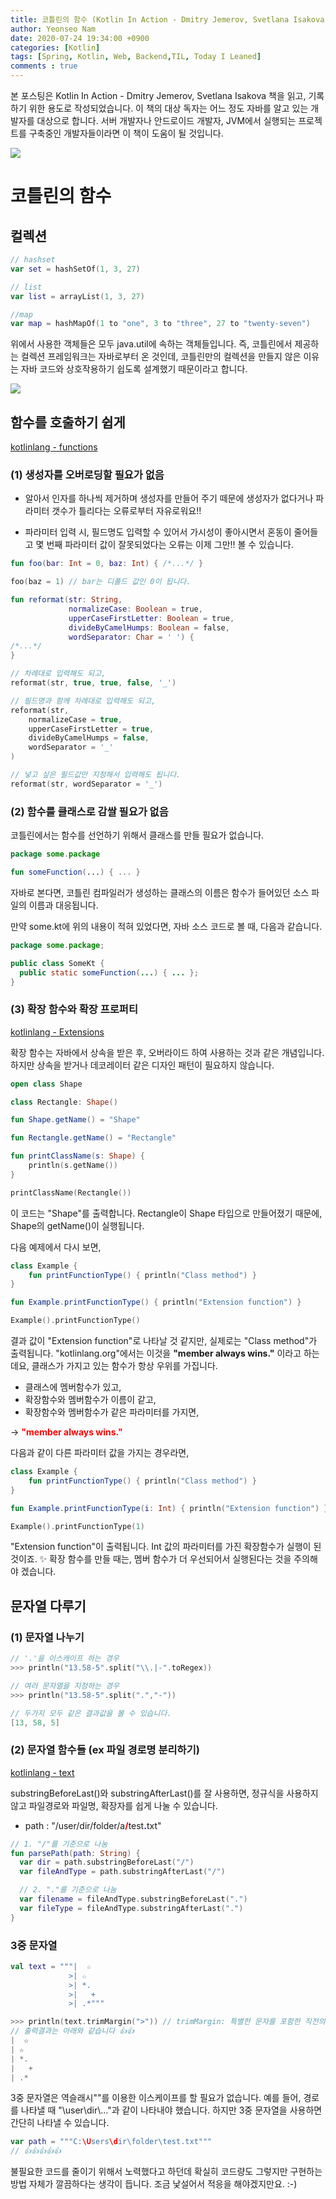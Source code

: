 ```yaml
---
title: 코틀린의 함수 (Kotlin In Action - Dmitry Jemerov, Svetlana Isakova)
author: Yeonseo Nam
date: 2020-07-24 19:34:00 +0900
categories: [Kotlin]
tags: [Spring, Kotlin, Web, Backend,TIL, Today I Leaned]
comments : true
---
```


본 포스팅은 Kotlin In Action - Dmitry Jemerov, Svetlana Isakova 책을 읽고, 기록하기 위한 용도로 작성되었습니다. 이 책의 대상 독자는 어느 정도 자바를 알고 있는 개발자를 대상으로 합니다. 서버 개발자나 안드로이드 개발자, JVM에서 실행되는 프로젝트를 구축중인 개발자들이라면 이 책이 도움이 될 것입니다.


<img class="image fit" src="/post/images/springKotlin.png">


# 코틀린의 함수

## 컬렉션

```kotlin
// hashset
var set = hashSetOf(1, 3, 27)

// list
var list = arrayList(1, 3, 27)

//map
var map = hashMapOf(1 to "one", 3 to "three", 27 to "twenty-seven")
```

위에서 사용한 객체들은 모두 java.util에 속하는 객체들입니다. 즉, 코틀린에서 제공하는 컬렉션 프레임워크는 자바로부터 온 것인데, 코틀린만의 컬렉션을 만들지 않은 이유는 자바 코드와 상호작용하기 쉽도록 설계했기 때문이라고 합니다.

<img class="image fit" src="/post/images/2020-07-27-collections-diagram.png">


## 함수를 호출하기 쉽게

[kotlinlang - functions](https://kotlinlang.org/docs/reference/functions.html#named-arguments)


### (1) 생성자를 오버로딩할 필요가 없음 

* 알아서 인자를 하나씩 제거하며 생성자를 만들어 주기 떼문에 생성자가 없다거나 파라미터 갯수가 틀리다는 오류로부터 자유로워요!!

* 파라미터 입력 시, 필드명도 입력할 수 있어서 가시성이 좋아시면서 혼동이 줄어들고 몇 번째 파라미터 값이 잘못되었다는 오류는 이제 그만!! 볼 수 있습니다.

```kotlin
fun foo(bar: Int = 0, baz: Int) { /*...*/ }

foo(baz = 1) // bar는 디폴드 값인 0이 됩니다.
```

```kotlin
fun reformat(str: String,
             normalizeCase: Boolean = true,
             upperCaseFirstLetter: Boolean = true,
             divideByCamelHumps: Boolean = false,
             wordSeparator: Char = ' ') {
/*...*/
}

// 차례대로 입력해도 되고,
reformat(str, true, true, false, '_')

// 필드명과 함께 차례대로 입력해도 되고,
reformat(str,
    normalizeCase = true,
    upperCaseFirstLetter = true,
    divideByCamelHumps = false,
    wordSeparator = '_'
)

// 넣고 싶은 필드값만 지정해서 입력해도 됩니다.
reformat(str, wordSeparator = '_')
```


### (2) 함수를 클래스로 감쌀 필요가 없음

코틀린에서는 함수를 선언하기 위해서 클래스를 만들 필요가 없습니다. 

```kotlin
package some.package

fun someFunction(...) { ... }
```

자바로 본다면, 코틀린 컴파일러가 생성하는 클래스의 이름은 함수가 들어있던 소스 파일의 이름과 대응됩니다.

만약 some.kt에 위의 내용이 적혀 있었다면, 자바 소스 코드로 볼 때, 다음과 같습니다.

```java
package some.package;

public class SomeKt {
  public static someFunction(...) { ... };
}
```

### (3) 확장 함수와 확장 프로퍼티

[kotlinlang - Extensions](https://kotlinlang.org/docs/reference/extensions.html)

확장 함수는 자바에서 상속을 받은 후, 오버라이드 하여 사용하는 것과 같은 개념입니다. 하지만 상속을 받거나 데코레이터 같은 디자인 패턴이 필요하지 않습니다. 

```kotlin
open class Shape

class Rectangle: Shape()

fun Shape.getName() = "Shape"

fun Rectangle.getName() = "Rectangle"

fun printClassName(s: Shape) {
    println(s.getName())
}    

printClassName(Rectangle())
```

이 코드는 "Shape"를 출력합니다. Rectangle이 Shape 타입으로 만들어졌기 때문에, Shape의 getName()이 실행됩니다.

다음 예제에서 다시 보면,
```kotlin
class Example {
    fun printFunctionType() { println("Class method") }
}

fun Example.printFunctionType() { println("Extension function") }

Example().printFunctionType()
```

결과 값이 "Extension function"로 나타날 것 같지만, 실제로는 "Class method"가 출력됩니다. "kotlinlang.org"에서는 이것을 <strong>"member always wins."</strong> 이라고 하는데요, 클래스가 가지고 있는 함수가 항상 우위를 가집니다.

* 클래스에 멤버함수가 있고,
* 확장함수와 멤버함수가 이름이 같고,
* 확장함수와 멤버함수가 같은 파라미터를 가지면,

-> <strong style="color: red">"member always wins."</strong>

다음과 같이 다른 파라미터 값을 가지는 경우라면, 

```kotlin
class Example {
    fun printFunctionType() { println("Class method") }
}

fun Example.printFunctionType(i: Int) { println("Extension function") }

Example().printFunctionType(1)
```

"Extension function"이 출력됩니다. Int 값의 파라미터를 가진 확장함수가 실행이 된 것이죠. ✨
확장 함수를 만들 때는, 멤버 함수가 더 우선되어서 실행된다는 것을 주의해야 겠습니다.


## 문자열 다루기

### (1) 문자열 나누기

```kotlin
// '.'을 이스캐이프 하는 경우
>>> println("13.58-5".split("\\.|-".toRegex))

// 여러 문자열을 지정하는 경우
>>> println("13.58-5".split(".","-"))

// 두가지 모두 같은 결과값을 볼 수 있습니다.
[13, 58, 5]
```

### (2) 문자열 함수들 (ex 파일 경로명 분리하기)

[kotlinlang - text](https://kotlinlang.org/api/latest/jvm/stdlib/kotlin.text/)

substringBeforeLast()와 substringAfterLast()를 잘 사용하면, 정규식을 사용하지 않고 파일경로와 파일명, 확장자를 쉽게 나눌 수 있습니다.

* path : "/user/dir/folder/a<strong style="color:red">/</strong>test<strong style="color:blue">.</strong>txt"

```kotlin
// 1. "/"를 기준으로 나눔
fun parsePath(path: String) {
  var dir = path.substringBeforeLast("/")
  var fileAndType = path.substringAfterLast("/")

  // 2. "."를 기준으로 나눔
  var filename = fileAndType.substringBeforeLast(".")
  var fileType = fileAndType.substringAfterLast(".")
}
```

### 3중 문자열

```kotlin
val text = """|  ☆
             >| ☆
             >| *.
             >|   +
             >| .*"""

>>> println(text.trimMargin(">")) // trimMargin: 특별한 문자를 포함한 직전의 공백을 제거
// 출력결과는 아래와 같습니다 👍👍
|  ☆
| ☆
| *.
|   +
| .*
```


3중 문자열은 역슬래시"\"를 이용한 이스케이프를 할 필요가 없습니다. 예를 들어, 경로를 나타낼 때 "\\user\\dir\\..."과 같이 나타내야 했습니다. 하지만 3중 문자열을 사용하면 간단히 나타낼 수 있습니다. 

```kotlin
var path = """C:\Users\dir\folder\test.txt"""
// 👍👍👍👍👍
```


불필요한 코드를 줄이기 위해서 노력했다고 하던데 확실히 코드량도 그렇지만 구현하는 방법 자체가 깔끔하다는 생각이 듭니다. 조금 낯설어서 적응을 해야겠지만요. :-)
